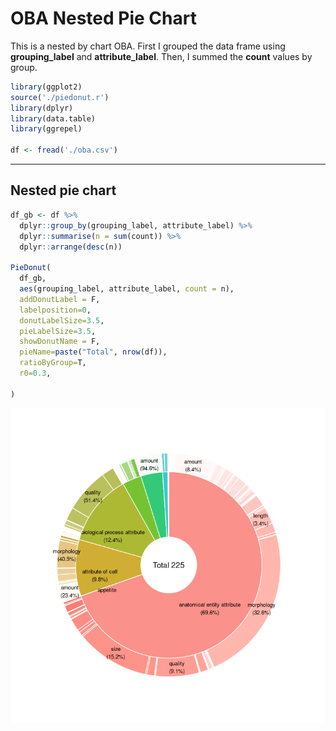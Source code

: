 OBA Nested Pie Chart
================

This is a nested by chart OBA. First I grouped the data frame using
**grouping_label** and **attribute_label**. Then, I summed the **count**
values by group.

``` r
library(ggplot2)
source('./piedonut.r')
library(dplyr)
library(data.table)
library(ggrepel)

df <- fread('./oba.csv')
```

------------------------------------------------------------------------

## Nested pie chart

``` r
df_gb <- df %>%
  dplyr::group_by(grouping_label, attribute_label) %>%
  dplyr::summarise(n = sum(count)) %>%
  dplyr::arrange(desc(n))

PieDonut(
  df_gb,
  aes(grouping_label, attribute_label, count = n),
  addDonutLabel = F,
  labelposition=0,
  donutLabelSize=3.5,
  pieLabelSize=3.5,
  showDonutName = F,
  pieName=paste("Total", nrow(df)),
  ratioByGroup=T,
  r0=0.3,
  
)
```

![](oba_chart_files/figure-gfm/unnamed-chunk-2-1.png)<!-- -->
